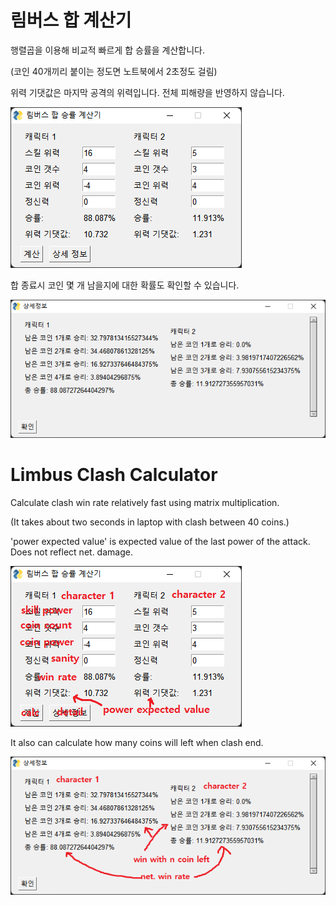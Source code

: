 # 림버스 합 계산기

행렬곱을 이용해 비교적 빠르게 합 승률을 계산합니다.

(코인 40개끼리 붙이는 정도면 노트북에서 2초정도 걸림)

위력 기댓값은 마지막 공격의 위력입니다. 전체 피해량을 반영하지 않습니다.

![메인화면](images/main_screen.png)

합 종료시 코인 몇 개 남을지에 대한 확률도 확인할 수 있습니다.

![상세정보화면](images/detail_screen.png)


# Limbus Clash Calculator

Calculate clash win rate relatively fast using matrix multiplication.

(It takes about two seconds in laptop with clash between 40 coins.)

'power expected value' is expected value of the last power of the attack. Does not reflect net. damage.

![main screen](images/main_screen_en.png)

It also can calculate how many coins will left when clash end.

![detail information screen](images/detail_screen_en.png)
